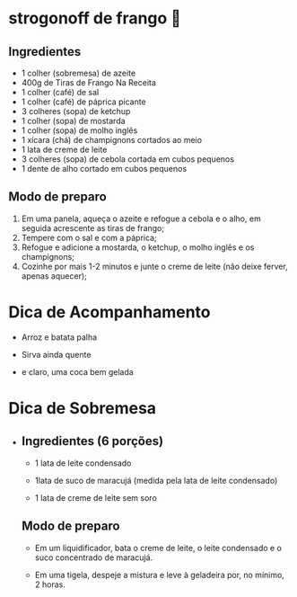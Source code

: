 # strogonoff de frango 🐔

## Ingredientes

- 1 colher (sobremesa) de azeite
- 400g de Tiras de Frango Na Receita 
- 1 colher (café) de sal
- 1 colher (café) de páprica picante
- 3 colheres (sopa) de ketchup
- 1 colher (sopa) de mostarda
- 1 colher (sopa) de molho inglês
- 1 xícara (chá) de champignons cortados ao meio
- 1 lata de creme de leite
- 3 colheres (sopa) de cebola cortada em cubos pequenos
- 1 dente de alho cortado em cubos pequenos

## Modo de preparo

1. Em uma panela, aqueça o azeite e refogue a cebola e o alho, em seguida acrescente as tiras de frango;
2. Tempere com o sal e com a páprica;
3. Refogue e adicione a mostarda, o ketchup, o molho inglês e os champignons;
4. Cozinhe por mais 1-2 minutos e junte o creme de leite (não deixe ferver, apenas aquecer);

# Dica de Acompanhamento 

- Arroz e batata palha 

- Sirva ainda quente

- e claro, uma coca bem gelada 

  

# Dica de Sobremesa

- ## Ingredientes (6 porções)

  -  1 lata de leite condensado

  -  1lata de suco de maracujá (medida pela lata de leite condensado)

  -  1 lata de creme de leite sem soro

    ## Modo de preparo

    - Em um liquidificador, bata o creme de leite, o leite condensado e o suco concentrado de maracujá.

    - Em uma tigela, despeje a mistura e leve à geladeira por, no mínimo, 2 horas.

